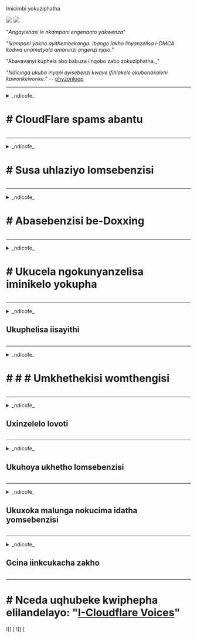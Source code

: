 Imicimbi yokuziphatha

![](https://codeberg.org/crimeflare/cloudflare-tor/media/branch/master/image/itsreallythatbad.jpg)
![](https://codeberg.org/crimeflare/cloudflare-tor/media/branch/master/image/telegraph/c81238387627b4bfd3dcd60f56d41626.jpg)

"_Angayixhasi le nkampani engenanto yakwenza_"

"_Ikampani yakho ayithembekanga. Ibango lakho linyanzelisa i-DMCA kodwa unamatyala amaninzi angenzi njalo._"

"Abavavanyi kuphela abo babuza iinqobo zabo zokuziphatha._"

"_Ndicinga ukuba inyani ayisebenzi kwaye ifihlakele ekubonakaleni kawonkewonke._" -- [phyzonloop](https://twitter.com/phyzonloop)


---


<details>
<summary> _ndicofe_

# # CloudFlare spams abantu
</summary>


I-Cloudflare ithumela ii-imeyile zogaxekile kwabo bengekhoyo abasebenzisi be-Cloudflare.

-Thumela ii-imeyile kuphela kubabhalisele abangene
-Uma umsebenzisi esithi "yeka", ndiyeke ukuthumela i-imeyile

Yinto elula leyo. Kodwa iCloudflare ayikhathali.
I-Cloudflare ithe isebenzisa inkonzo yabo [inokuyekisa zonke i-spammers okanye abahlaseli]((https://support.cloudflare.com/hc/en-us/articles/200170066-Will-activating-Cloudflare-stop-all-spammers-or-attackers- ).
Singayimisa njani _Cloudflare spammers_ ngaphandle kokuvula iCloudflare?


![](https://codeberg.org/crimeflare/cloudflare-tor/media/branch/master/image/cfspam01.jpg)
![](https://codeberg.org/crimeflare/cloudflare-tor/media/branch/master/image/cfspam03.jpg)
![](https://codeberg.org/crimeflare/cloudflare-tor/media/branch/master/image/cfspam02.jpg)
![](https://codeberg.org/crimeflare/cloudflare-tor/media/branch/master/image/cfspambrittany.jpg)
![](https://codeberg.org/crimeflare/cloudflare-tor/media/branch/master/image/cfspamtwtr.jpg)

</details>

---

<details>
<summary> _ndicofe_

# # Susa uhlaziyo lomsebenzisi
</summary>


I-Cloudflare censor [uphononongo olubi](https://web.archive.org/web/20191116004046/https://www.trustpilot.com/reviews/5aa6ee0ed5a5700a7c8cf853). Ukuba uthumela u-_anti-Cloudflare_ isicatshulwa kwi-Twitter, unethuba lokufumana [impendulo](https://twitter.com/CloudflareHelp/status/1126051764917145601) from [Cloudflare staff](Cloudflare_inc/Cloudflare_member.txt) with "_[Hayi, ayilunganga](BANTU.md) _ "umyalezo. Ukuba uthumela uphononongo olungelulo nakweyiphi na indawo yokujonga, baya kuzama [ukubala](https://twitter.com/phyzonloop/status/1178836176985366529) [it](https://twitter.com/dxgl_org/status/1178722159432220672 ).


![](https://codeberg.org/crimeflare/cloudflare-tor/media/branch/master/image/cfcenrev_01.jpg)
![](https://codeberg.org/crimeflare/cloudflare-tor/media/branch/master/image/cfcenrev_02.jpg)
![](https://codeberg.org/crimeflare/cloudflare-tor/media/branch/master/image/cfcenrev_03.jpg)

</details>

---

<details>
<summary> _ndicofe_

# # Abasebenzisi be-Doxxing
</summary>


I-Cloudflare inengxaki enkulu [yengxaki yokuhlukunyezwa](https://web.archive.org/web/20171024040313/http://www.businessinsider.com/cloudflare-ceo-suggests-people-who-report-online-abuse-use -amagama-we-2017-5).
I-Cloudflare [yabelana ngolwazi lomntu](https://archive.ph/ePdvi) kwabo [[]](https://twitter.com/ZJemptv/status/898299709634248704) [khalaza](https://twitter.com/TinyPirate/isimo/554718958176067584) [malunga](https://twitter.com/remembrancermx/status/1010329041235148802) [isingathwe](https://twitter.com/Bridaguy/status/915003769280172037) [iisayithi](https://twitter .com/HelloAndrew/isimo/897260208845500416). Ngamanye amaxesha bacela ukuba ubonelele
incwadi yakho yesazisi Ukuba awufuni ukuba ungcungcuthekiswe, [wahlaselwa](https://twitter.com/NiteShade925/status/1158469203420205056), [waguquka](https://boingboing.net/2015/01/19/invasion-boards -set-out-to-rui.html) okanye [ubulewe](https://twitter.com/RusEmbUSA/status/1187363092793040901), kungcono uhlale kude newebhusayithi ze-Cloudflared.


![](https://codeberg.org/crimeflare/cloudflare-tor/media/branch/master/image/cfdox_what.jpg)
![](https://codeberg.org/crimeflare/cloudflare-tor/media/branch/master/image/cfdox_swat.jpg)
![](https://codeberg.org/crimeflare/cloudflare-tor/media/branch/master/image/cfdox_kill.jpg)
![](https://codeberg.org/crimeflare/cloudflare-tor/media/branch/master/image/cfdox_threat.jpg)
![] [
![](https://codeberg.org/crimeflare/cloudflare-tor/media/branch/master/image/cfdox_ex1.jpg)
![](https://codeberg.org/crimeflare/cloudflare-tor/media/branch/master/image/cfdox_ex2.jpg)

</details>

---

<details>
<summary> _ndicofe_

# # Ukucela ngokunyanzelisa iminikelo yokupha
</summary>


I-CloudFlare yi [ebuza](https://web.archive.org/web/20191112033605/https://opencollective.com/cloudflarecollective# Assembly-about) ngeminikelo yesisa. Iyothusa into yokuba iqumrhu laseMelika lingacela inkxaso-mali ecaleni kwemibutho engenzi nzuzo enezizathu ezilungileyo. Ukuba uyathanda [ukuvimba abantu okanye ukuchitha ixesha labanye abantu](ABANTU.md), unokufuna uku-odola ii-pizzas🍕 zabasebenzi be-Cloudflare.


![](https://codeberg.org/crimeflare/cloudflare-tor/media/branch/master/image/cfdonate.jpg)

</details>

---

<details>
<summary> _ndicofe_

## Ukuphelisa iisayithi
</summary>


Uya kwenza ntoni ukuba indawo yakho iyehla _selyly_? Kukho iingxelo zokuba iCloudflare yi [icima](https://twitter.com/stefan_eady/status/1126033791267426304) [yomsebenzisi](https://twitter.com/derivativeburke/status/903755267053117440) [ulungiselelo](https://twitter.com/lordscarlet/status/1046785164792205314) okanye [eyeka inkonzo ngaphandle kwesilumkiso]((https://twitter.com/svolentin/status/1227324408475344896), [ethule](https://twitter.com/BlnaryMlke/status/1194339461984854018). Sicebisa ukuba ufumane [umboneleli ongcono] [yintoni-to-do.md).

![](https://codeberg.org/crimeflare/cloudflare-tor/media/branch/master/image/cftmnt.jpg)

</details>

---

<details>
<summary> _ndicofe_

# # # # Umkhethekisi womthengisi
</summary>


I-CloudFlare inika unyango olukhethekileyo kwabo basebenzisa iFirefox ngelixa inika impatho gadalala kubasebenzisi be-non-Tor-Browser ngaphezulu kweTor.
Abasebenzisi beTor abangavumiyo ukwenza into engahlawulelwayo yasimahla bafumana impatho gadalala.
Oku kungalingani kokufikelela kukusetyenziswa gwenxa kokungathathi hlangothi kunye nokusetyenziswa gwenxa kwamandla.

![](https://codeberg.org/crimeflare/cloudflare-tor/media/branch/master/image/bropleifftbcx.gif)

-Ekhohlo: `I-Tor Browser`, ekunene:` Chrome '. Idilesi ye-IP efanayo.

![](https://codeberg.org/crimeflare/cloudflare-tor/media/branch/master/image/browserdiff.jpg)

-Ekhohlo: `[iTrowser] IJavascript ikhubazekile, ikhukhi inikwe amandla`
-Kwayekunene: `[I-Chrome] IJavascript Enikwe amandla, uKhubazeke uKhukhi`

![](https://codeberg.org/crimeflare/cloudflare-tor/media/branch/master/image/cfsiryoublocked.jpg)

-I-QuteBrowser (isikhangeli esincinci) ngaphandle kweTor (Clearnet IP)

| *** Isikhangeli *** | *** Ukufumana unyango *** |
| --- | --- |
| Isikhangeli seTor (Javascript yenziwe) | ukufikelela kuvunyelwe |
| IFirefox (iJavascript yenziwe) | ukufikelela konakalisiwe |
| IChromium (iJavascript yenziwe) | ukufikelela kulungisiwe (ityhila iGoogle reCAPTCHA) |
| IChromium okanye iFirefox (iJavascript ikhubazekile) | ukufikelela kuvaliwe (yatyhala * yaphukile * Google reCAPTCHA) |
| IChromium okanye iFirefox (Ikhukhi ikhubaziwe) | ukufikelela kuvaliwe |
| QuteBrowser | ukufikelela kuvaliwe |
| I-lynx | ukufikelela kuvaliwe |
| w3m | ukufikelela kuvaliwe |
| Wget | ukufikelela kuvaliwe |


"_Kutheni ungasebenzisi iqhosha lomsindo ukusombulula umngeni olula? _"

Ewe, kukho iqhosha lokulalela, kodwa i-_always_ [ayisebenzi ngaphezulu kweTor](https://trac.torproject.org/projects/tor/tiketi/24040). Uya kufumana lo myalezo xa ucofa:

```
Zama kwakhona kamva
Ikhompyuter yakho okanye inethiwekhi inokuthumela imibuzo ngokuzenzekelayo.
Ukukhusela abasebenzisi bethu, asinakukwazi ukwenza isicelo sakho ngoku.
Ngolwazi oluthe kratya tyelela iphepha lethu loncedo
```

</details>

---

<details>
<summary> _ndicofe_

## Uxinzelelo lovoti
</summary>


Abavoti e-US bathi babhalisela ukuvota okokugqibela kwiwebhusayithi kasobhala weburhulumenteni kwilizwe abahlala kulo.
Iiofisi zikanobhala wombuso ezilawulwa yiRiphabhlikhi zibandakanyeka ekunyanzelweni kwabavoti ngokumisela iwebhusayithi yenobhala wombuso ngokusebenzisa iCloudflare.
Ukunyanga ngenkani kwabasebenzisi beTorflare, indawo yayo ye-MITM njengendawo ephakathi nendawo yokujonga umhlaba, kunye nendima yayo eyonakalisayo ngokubanzi
kwenza ukuba abo bavotayo babe mathidala ukubhalisa. Imigwaqo ikakhulu ithande ukwamkela imfihlo. Iifom zobhaliso lwabavoti ziqokelela ulwazi olubuthathaka malunga nokuvota kwezopolitiko, idilesi yomntu, inombolo yokhuseleko lentlalontle, kunye nomhla wokuzalwa.
Uninzi lwamazwe lenza kuphela iseti yolu lwazi lufumaneka esidlangalaleni, kodwa iCloudflare ibona *** yonke loo lwazi xa umntu ebhalisa ukuvota.

Qaphela ukuba ubhaliso lwephepha alunqande i-Cloudflare ngenxa yokuba unobhala wabasebenzi bokungena kwedatha
I-Cloudflare iwebhusayithi ukufaka idatha.

![](https://codeberg.org/crimeflare/cloudflare-tor/media/branch/master/image/cfvotm_01.jpg)
![] [

-Inguqulo yeWebhusayithi yenye iwebhusayithi eyaziwayo yokuqokelela iivoti kwaye ithathe inyathelo. "[abantu kuyo yonke indawo baqala amaphulo, ukuhlanganisa abaxhasi, kunye nokusebenza kunye nabathathi izigqibo ukuhambisa izisombululo.](https://web.archive.org/web/20200206120027/https://www.change.org/about)"
Ngelishwa, abantu abaninzi abakwazi ukujonga utshintsho kwi -.org ngenxa yokucoca iiflat. Banqunyanyisiwe ukuba basayine uxwebhu lwezikhalazo, ngaloo ndlela bababandakanye kwinkqubo yedemokhrasi. Sebenzisa elinye iqonga elingenziwanga lifu njenge- [OpenPlication](https://www.openpetition.eu/content/about_us) liyanceda ukulungisa ingxaki.

![](https://codeberg.org/crimeflare/cloudflare-tor/media/branch/master/image/changeorgasn.jpg)
![](https://codeberg.org/crimeflare/cloudflare-tor/media/branch/master/image/changeorgtor.jpg)

- "I-Cloudflare's" [Iprojekthi ye-Athenean](https://www.cloudflare.com/athenian/) "inika ukhuseleko kwinqanaba lamashishini mahala kurhulumente nakwiiwebhusayithi zonyulo lwasekhaya. Babesithi "_abantu bakhona banokufikelela kulwazi lonyulo kunye nokubhaliswa kwabavoti_" kodwa obu bubuxoki kuba abantu abaninzi abanakukwazi ukukhangela indawo konke konke.

</details>

---

<details>
<summary> _ndicofe_

## Ukuhoya ukhetho lomsebenzisi
</summary>


Ukuba ukhetha ukuphuma, ulindele ukuba ungafumani imeyile malunga nayo. I-Cloudflare iyityeshela ukhetho lomsebenzisi kwaye yabelane ngedatha nemibutho yangaphandle [ngaphandle kwemvume yomthengi](https://twitter.com/thexpaw/status/1108424723233419264). Ukuba usebenzisa isicwangciso sabo simahla, ngamanye amaxesha bathumela i-imeyile kuwe becela ukuthenga okubhaliselwe inyanga nenyanga.

![](https://codeberg.org/crimeflare/cloudflare-tor/media/branch/master/image/cfviopl_tp.jpg)

</details>

---

<details>
<summary> _ndicofe_

## Ukuxoka malunga nokucima idatha yomsebenzisi
</summary>


Ngokwalo bhulogi [we-Cloudflare blog umthengi](https://shkspr.mobi/blog/2019/11/can-you-trust-cloudflare-with-your-personal-data/), iCloudflare iyaxoka malunga nokucima iiakhawunti. Kule mihla, iinkampani ezininzi [zigcina idatha yakho](https://justdeleteme.xyz/) emva kokuba uyivalile okanye uyisusile iakhawunti yakho. Uninzi lweenkampani ezilungileyo ziyakhankanya malunga nomgaqo-nkqubo wabo wabucala. I-Cloudflare? Hayi.

```
Ngo-2019-08-05 iCloudFlare yandithumela isiqinisekiso sokuba bayisusile iakhawunti yam.
Ngo-2019-10-02 Ndifumene i-imeyile evela kwiCloudFlare "kuba ndingumthengi"
```

I-Cloudflare ibingazi ngegama "susa". Ukuba i-_removed_ yokwenyani, kutheni lo umthengi ex wamene-imeyile? Uye wakhankanya ukuba umgaqo-nkqubo wabucala we-Cloudflare awuchazi malunga nawo.

```
Ipolisi yabo entsha yabucala ayithethi nto ngokugcina idatha unyaka.
```

![] [

Ungayithemba njani iCloudflare ukuba [imigaqo-nkqubo yabo yabucala yi-LIE](https://twitter.com/daviddlow/status/1197787135526555648)?

</details>

---

<details>
<summary> _ndicofe_

## Gcina iinkcukacha zakho
</summary>


Ukucima i-akhawunti ye-Cloudflare [kwinqanaba elinzima](https://justdeleteme.xyz/).

```
Ngenisa itikiti lokuxhasa usebenzisa udidi "lweAkhawunti",
kunye nokucelwa ukucinywa kwe-akhawunti emzimbeni womyalezo.
Akufuneki ube unemimandla okanye amakhadi etyala axhonywe kwiakhawunti yakho ngaphambi kokucela ukucinywa.
```

Uya [kufumana le imeyile yokuqinisekisa](https://twitter.com/originalesushi/status/1199041528414527495).

![](https://codeberg.org/crimeflare/cloudflare-tor/media/branch/master/image/cf_deleteandkeep.jpg)

"Sele siqalisile ukwenza isicelo sakho sokucima" kodwa "Siza kuqhubeka nokugcina iinkcukacha zakho".

Ngaba "ungayithemba" le?

</details>

---

# # Nceda uqhubeke kwiphepha elilandelayo: "[I-Cloudflare Voices](../Bantu.md)"

![] [
![] [
